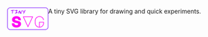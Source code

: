 <img src="imgs/icon-tsvg.png" width="95" height="52" align="left"></img>
A tiny SVG library for drawing and quick experiments.





